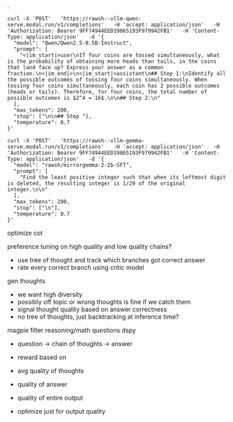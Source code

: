 .



```
curl -X 'POST'   'https://rawsh--vllm-qwen-serve.modal.run/v1/completions'   -H 'accept: application/json'   -H 'Authorization: Bearer 9FF74944EED19865193F979942FB1'   -H 'Content-Type: application/json'   -d '{
  "model": "Qwen/Qwen2.5-0.5B-Instruct",
  "prompt": [
    "<|im_start|>user\nIf four coins are tossed simultaneously, what is the probability of obtaining more heads than tails, in the coins that land face up? Express your answer as a common fraction.\n<|im_end|>\n<|im_start|>assistant\n## Step 1:\nIdentify all the possible outcomes of tossing four coins simultaneously. When tossing four coins simultaneously, each coin has 2 possible outcomes (heads or tails). Therefore, for four coins, the total number of possible outcomes is $2^4 = 16$.\n\n## Step 2:\n"
  ],
  "max_tokens": 200,
  "stop": ["\n\n## Step "],
  "temperature": 0.7
}'

curl -X 'POST'   'https://rawsh--vllm-gemma-serve.modal.run/v1/completions'   -H 'accept: application/json'   -H 'Authorization: Bearer 9FF74944EED19865193F979942FB1'   -H 'Content-Type: application/json'   -d '{
  "model": "rawsh/mirrorgemma-2-2b-SFT",
  "prompt": [
    "Find the least positive integer such that when its leftmost digit is deleted, the resulting integer is 1/29 of the original integer.\n\n"
  ],
  "max_tokens": 200,
  "stop": ["\n"],
  "temperature": 0.7
}'
```


optimize cot

preference tuning on high quality and low quality chains?
- use tree of thought and track which branches got correct answer
- rate every correct branch using critic model

gen thoughts
- we want high diversity
- possibly off topic or wrong thoughts is fine if we catch them
- signal thought quality based on answer correctness
- no tree of thoughts, just backtracking at inference time?

magpie filter reasoning/math questions
dspy
- question -> chain of thoughts -> answer
- reward based on
- avg quality of thoughts
- quality of answer
- quality of entire output


- optimize just for output quality